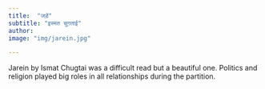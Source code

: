 ```yaml
---
title:  "जड़ें"
subtitle: "इस्मत चुग़ताई"
author:
image: "img/jarein.jpg"

---
```


Jarein by Ismat Chugtai was a difficult read but a beautiful one. Politics and religion played big roles in all relationships during the partition. 

